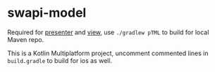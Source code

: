 # swapi-model

Required for [presenter](https://github.com/mitchelldrew/swapi-presenter) and [view](https://github.com/mitchelldrew/swapi-view), use `./gradlew pTML` to build for local Maven repo.


This is a Kotlin Multiplatform project, uncomment commented lines in `build.gradle` to build for ios as well.
